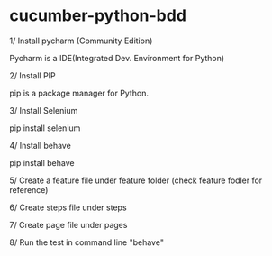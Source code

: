 # cucumber-python-bdd

1/ Install pycharm (Community Edition)

Pycharm is a IDE(Integrated Dev. Environment for Python)

2/ Install PIP

pip is a package manager for Python.

3/ Install Selenium

pip install selenium

4/ Install behave

pip install behave

5/ Create a feature file under feature folder (check feature fodler for reference)

6/ Create steps file under steps

7/ Create page file under pages

8/ Run the test in command line "behave"

